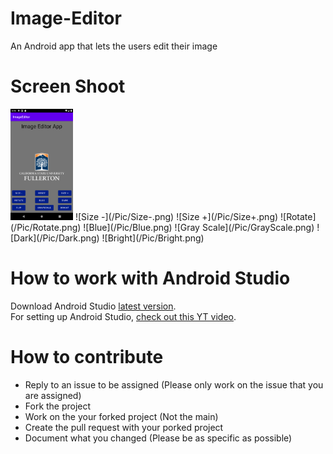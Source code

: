 # Image-Editor
An Android app that lets the users edit their image

# Screen Shoot
<img src="/Pic/UI.png" width="100">
![Size -](/Pic/Size-.png)
![Size +](/Pic/Size+.png)
![Rotate](/Pic/Rotate.png)
![Blue](/Pic/Blue.png)
![Gray Scale](/Pic/GrayScale.png)
![Dark](/Pic/Dark.png)
![Bright](/Pic/Bright.png)


# How to work with Android Studio
Download Android Studio [latest version](https://developer.android.com/studio).<br/>
For setting up Android Studio, [check out this YT video](https://www.youtube.com/watch?v=fis26HvvDII&t=21125s).

# How to contribute
+ Reply to an issue to be assigned (Please only work on the issue that you are assigned)
+ Fork the project
+ Work on the your forked project (Not the main)
+ Create the pull request with your porked project
+ Document what you changed (Please be as specific as possible)
